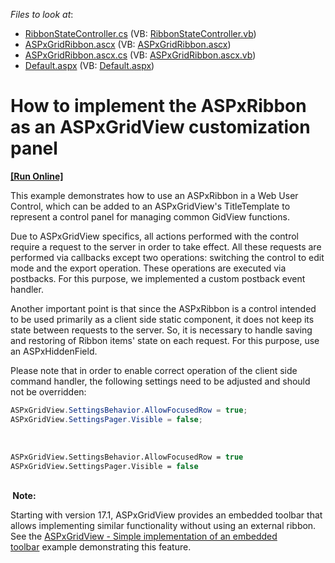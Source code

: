 <!-- default file list -->
*Files to look at*:

* [RibbonStateController.cs](./CS/WebSite/App_Code/RibbonStateController.cs) (VB: [RibbonStateController.vb](./VB/WebSite/App_Code/RibbonStateController.vb))
* [ASPxGridRibbon.ascx](./CS/WebSite/ASPxGridRibbon.ascx) (VB: [ASPxGridRibbon.ascx](./VB/WebSite/ASPxGridRibbon.ascx))
* [ASPxGridRibbon.ascx.cs](./CS/WebSite/ASPxGridRibbon.ascx.cs) (VB: [ASPxGridRibbon.ascx.vb](./VB/WebSite/ASPxGridRibbon.ascx.vb))
* [Default.aspx](./CS/WebSite/Default.aspx) (VB: [Default.aspx](./VB/WebSite/Default.aspx))
<!-- default file list end -->
# How to implement the ASPxRibbon as an ASPxGridView customization panel
<!-- run online -->
**[[Run Online]](https://codecentral.devexpress.com/e5037/)**
<!-- run online end -->


<p>This example demonstrates how to use an ASPxRibbon in a Web User Control, which can be added to an ASPxGridView's TitleTemplate to represent a control panel for managing common GidView functions.</p>
<p>Due to ASPxGridView specifics, all actions performed with the control require a request to the server in order to take effect. All these requests are performed via callbacks except two operations: switching the control to edit mode and the export operation. These operations are executed via postbacks. For this purpose, we implemented a custom postback event handler.</p>
<p>Another important point is that since the ASPxRibbon is a control intended to be used primarily as a client side static component, it does not keep its state between requests to the server. So, it is necessary to handle saving and restoring of Ribbon items' state on each request. For this purpose, use an ASPxHiddenField.</p>
<p>Please note that in order to enable correct operation of the client side command handler, the following settings need to be adjusted and should not be overridden:</p>


```cs
ASPxGridView.SettingsBehavior.AllowFocusedRow = true;
ASPxGridView.SettingsPager.Visible = false;
```


<p> </p>


```vb
ASPxGridView.SettingsBehavior.AllowFocusedRow = true
ASPxGridView.SettingsPager.Visible = false 

```


<p><strong><br> Note:</strong></p>
<p>Starting with version 17.1, ASPxGridView provides an embedded toolbar that allows implementing similar functionality without using an external ribbon. See the <a href="https://www.devexpress.com/Support/Center/p/T552217">ASPxGridView - Simple implementation of an embedded toolbar</a> example demonstrating this feature. </p>

<br/>


